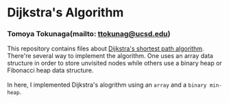 # Dijkstra's Algorithm
### Tomoya Tokunaga(mailto: ttokunag@ucsd.edu)

This repository contains files about [Dijkstra's shortest path algorithm](https://en.wikipedia.org/wiki/Dijkstra%27s_algorithm). There're several way to implement the algorithm. One uses an array data structure in order to store unvisited nodes while others use a binary heap or Fibonacci heap data structure.<br><br> In here, I implemented Dijkstra's alogrithm using an `array` and a `binary min-heap`.
